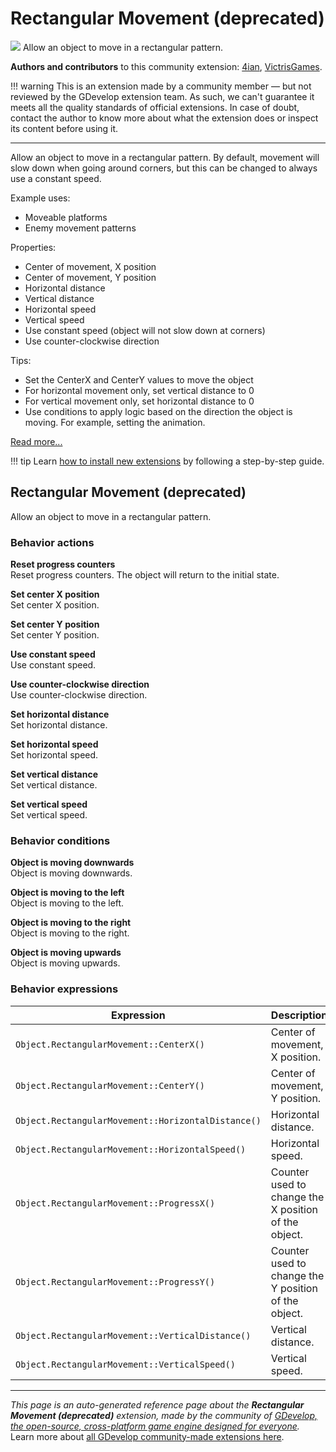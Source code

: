 # Rectangular Movement (deprecated)

<img src="https://resources.gdevelop-app.com/assets/Icons/shape-rectangle-plus.svg" class="extension-icon"></img>
Allow an object to move in a rectangular pattern.

**Authors and contributors** to this community extension: [4ian](https://gd.games/4ian), [VictrisGames](https://gd.games/VictrisGames).

!!! warning
    This is an extension made by a community member — but not reviewed
    by the GDevelop extension team. As such, we can't guarantee it
    meets all the quality standards of official extensions. In case of
    doubt, contact the author to know more about what the extension
    does or inspect its content before using it.

---

Allow an object to move in a rectangular pattern.
By default, movement will slow down when going around corners, but this can be changed to always use a constant speed.

Example uses:

- Moveable platforms
- Enemy movement patterns

Properties:

- Center of movement, X position
- Center of movement, Y position
- Horizontal distance
- Vertical distance
- Horizontal speed
- Vertical speed
- Use constant speed (object will not slow down at corners)
- Use counter-clockwise direction

Tips:

- Set the CenterX and CenterY values to move the object
- For horizontal movement only, set vertical distance to 0
- For vertical movement only, set horizontal distance to 0
- Use conditions to apply logic based on the direction the object is moving.  For example, setting the animation.

[Read more...](https://victrisgames.itch.io/extension-rectangular-movement)

!!! tip
    Learn [how to install new extensions](/gdevelop5/extensions/search) by following a step-by-step guide.



## Rectangular Movement (deprecated) 

Allow an object to move in a rectangular pattern. 

### Behavior actions

**Reset progress counters**  
Reset progress counters. The object will return to the initial state.

**Set center X position**  
Set center X position.

**Set center Y position**  
Set center Y position.

**Use constant speed**  
Use constant speed.

**Use counter-clockwise direction**  
Use counter-clockwise direction.

**Set horizontal distance**  
Set horizontal distance.

**Set horizontal speed**  
Set horizontal speed.

**Set vertical distance**  
Set vertical distance.

**Set vertical speed**  
Set vertical speed.

### Behavior conditions

**Object is moving downwards**  
Object is moving downwards.

**Object is moving to the left**  
Object is moving to the left.

**Object is moving to the right**  
Object is moving to the right.

**Object is moving upwards**  
Object is moving upwards.

### Behavior expressions

| Expression | Description |  |
|-----|-----|-----|
| `Object.RectangularMovement::CenterX()` | Center of movement, X position. ||
| `Object.RectangularMovement::CenterY()` | Center of movement, Y position. ||
| `Object.RectangularMovement::HorizontalDistance()` | Horizontal distance. ||
| `Object.RectangularMovement::HorizontalSpeed()` | Horizontal speed. ||
| `Object.RectangularMovement::ProgressX()` | Counter used to change the X position of the object. ||
| `Object.RectangularMovement::ProgressY()` | Counter used to change the Y position of the object. ||
| `Object.RectangularMovement::VerticalDistance()` | Vertical distance. ||
| `Object.RectangularMovement::VerticalSpeed()` | Vertical speed. ||

---

*This page is an auto-generated reference page about the **Rectangular Movement (deprecated)** extension, made by the community of [GDevelop, the open-source, cross-platform game engine designed for everyone](https://gdevelop.io/).* Learn more about [all GDevelop community-made extensions here](/gdevelop5/extensions).
